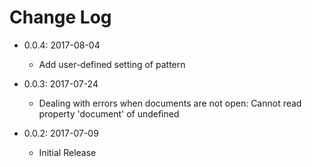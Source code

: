 # Change Log

* 0.0.4:  2017-08-04
  - Add user-defined setting of pattern

* 0.0.3: 2017-07-24 
  - Dealing with errors when documents are not open:  Cannot read property 'document' of undefined

* 0.0.2: 2017-07-09 
  - Initial Release